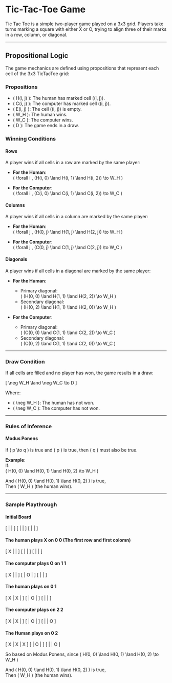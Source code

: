 # Tic-Tac-Toe Game

Tic Tac Toe is a simple two-player game played on a 3x3 grid. Players take turns marking a square with either X or O, trying to align three of their marks in a row, column, or diagonal.

---

## Propositional Logic

The game mechanics are defined using propositions that represent each cell of the 3x3 TicTacToe grid:

### Propositions

- \( H(i, j) \): The human has marked cell \((i, j)\).
- \( C(i, j) \): The computer has marked cell \((i, j)\).
- \( E(i, j) \): The cell \((i, j)\) is empty.
- \( W_H \): The human wins.
- \( W_C \): The computer wins.
- \( D \): The game ends in a draw.

### Winning Conditions

#### Rows

A player wins if all cells in a row are marked by the same player:

- **For the Human**:  
  \( \forall i \, (H(i, 0) \land H(i, 1) \land H(i, 2)) \to W_H \)

- **For the Computer**:  
  \( \forall i \, (C(i, 0) \land C(i, 1) \land C(i, 2)) \to W_C \)

#### Columns

A player wins if all cells in a column are marked by the same player:

- **For the Human**:  
  \( \forall j \, (H(0, j) \land H(1, j) \land H(2, j)) \to W_H \)

- **For the Computer**:  
  \( \forall j \, (C(0, j) \land C(1, j) \land C(2, j)) \to W_C \)

#### Diagonals

A player wins if all cells in a diagonal are marked by the same player:

- **For the Human**:

  - Primary diagonal:  
    \( (H(0, 0) \land H(1, 1) \land H(2, 2)) \to W_H \)
  - Secondary diagonal:  
    \( (H(0, 2) \land H(1, 1) \land H(2, 0)) \to W_H \)

- **For the Computer**:
  - Primary diagonal:  
    \( (C(0, 0) \land C(1, 1) \land C(2, 2)) \to W_C \)
  - Secondary diagonal:  
    \( (C(0, 2) \land C(1, 1) \land C(2, 0)) \to W_C \)

---

### Draw Condition

If all cells are filled and no player has won, the game results in a draw:

\[
\neg W_H \land \neg W_C \to D
\]

Where:

- \( \neg W_H \): The human has not won.
- \( \neg W_C \): The computer has not won.

---

### Rules of Inference

#### Modus Ponens

If \( p \to q \) is true and \( p \) is true, then \( q \) must also be true.

**Example**:  
If:  
\( H(0, 0) \land H(0, 1) \land H(0, 2) \to W_H \)

And \( H(0, 0) \land H(0, 1) \land H(0, 2) \) is true,  
Then \( W_H \) (the human wins).

---

### Sample Playthrough

#### Initial Board

[ | | ]
[ | | ]
[ | | ]

#### The human plays X on 0 0 (The first row and first colomn)

[ X | | ]
[ | | ]
[ | | ]

#### The computer plays O on 1 1

[ X | | ]
[ | O | ]
[ | | ]

#### The human plays on 0 1

[ X | X | ]
[ | O | ]
[ | | ]

#### The computer plays on 2 2

[ X | X | ]
[ | O | ]
[ | | O ]

#### The Human plays on 0 2

[ X | X | X ]
[ | O | ]
[ | | O ]

So based on Modus Ponens, since
\( H(0, 0) \land H(0, 1) \land H(0, 2) \to W_H \)

And \( H(0, 0) \land H(0, 1) \land H(0, 2) \) is true,  
Then \( W_H \) (the human wins).
